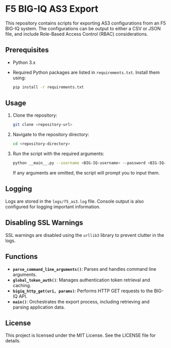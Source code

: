 # F5 BIG-IQ AS3 Export

This repository contains scripts for exporting AS3 configurations from an F5 BIG-IQ system. The configurations can be output to either a CSV or JSON file, and include Role-Based Access Control (RBAC) considerations.

## Prerequisites

- Python 3.x
- Required Python packages are listed in `requirements.txt`. Install them using:

  ```bash
  pip install -r requirements.txt
  ```

## Usage

1. Clone the repository:

   ```bash
   git clone <repository-url>
   ```

2. Navigate to the repository directory:

   ```bash
   cd <repository-directory>
   ```

3. Run the script with the required arguments:

   ```bash
   python __main__.py --username <BIG-IQ-username> --password <BIG-IQ-password> --hostname <BIG-IQ-host> --csv <output-csv-file> --json <output-json-file>
   ```

   If any arguments are omitted, the script will prompt you to input them.

## Logging

Logs are stored in the `logs/f5_as3.log` file. Console output is also configured for logging important information.

## Disabling SSL Warnings

SSL warnings are disabled using the `urllib3` library to prevent clutter in the logs.

## Functions

- **`parse_command_line_arguments()`**: Parses and handles command line arguments.
- **`global_token_auth()`**: Manages authentication token retrieval and caching.
- **`bigiq_http_get(uri, params)`**: Performs HTTP GET requests to the BIG-IQ API.
- **`main()`**: Orchestrates the export process, including retrieving and parsing application data.

## License

This project is licensed under the MIT License. See the LICENSE file for details.

